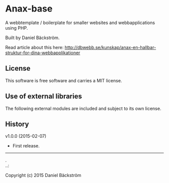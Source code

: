 Anax-base
=========

A webbtemplate / boilerplate for smaller websites and webbapplications using PHP.

Built by Daniel Bäckström.

Read article about this here: http://dbwebb.se/kunskap/anax-en-hallbar-struktur-for-dina-webbapplikationer



License 
------------------

This software is free software and carries a MIT license.



Use of external libraries
-----------------------------------

The following external modules are included and subject to its own license.


History
-----------------------------------

v1.0.0 (2015-02-07)

* First release.



------------------
 .  
..:

Copyright (c) 2015 Daniel Bäckström
